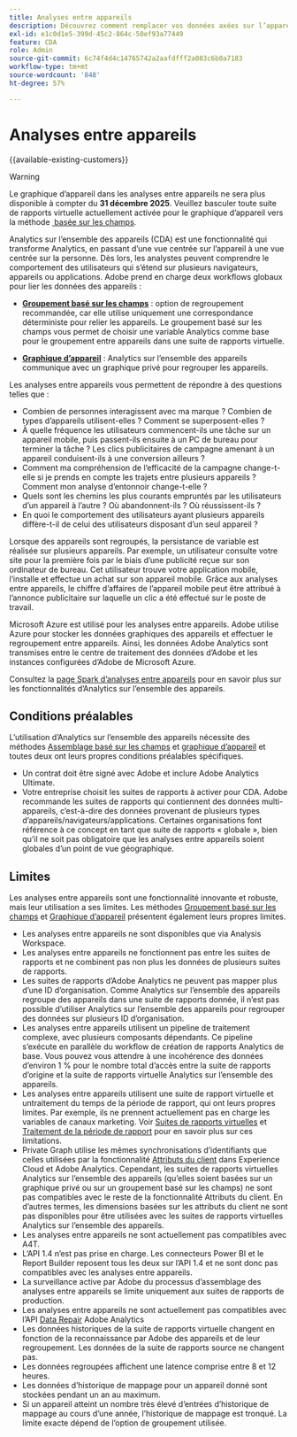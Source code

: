 ```yaml
---
title: Analyses entre appareils
description: Découvrez comment remplacer vos données axées sur l’appareil par des données axées sur la personne en assemblant les données de l’appareil.
exl-id: e1c0d1e5-399d-45c2-864c-50ef93a77449
feature: CDA
role: Admin
source-git-commit: 6c74f4d4c14765742a2aafdfff2a083c6b0a7183
workflow-type: tm+mt
source-wordcount: '848'
ht-degree: 57%

---
```


# Analyses entre appareils

{{available-existing-customers}}

>[!WARNING]
>
>Le graphique d’appareil dans les analyses entre appareils ne sera plus disponible à compter du **31 décembre 2025**. Veuillez basculer toute suite de rapports virtuelle actuellement activée pour le graphique d’appareil vers la méthode [&#x200B; basée sur les champs](/help/components/cda/field-based-stitching.md).
>


Analytics sur l’ensemble des appareils (CDA) est une fonctionnalité qui transforme Analytics, en passant d’une vue centrée sur l’appareil à une vue centrée sur la personne. Dès lors, les analystes peuvent comprendre le comportement des utilisateurs qui s’étend sur plusieurs navigateurs, appareils ou applications. Adobe prend en charge deux workflows globaux pour lier les données des appareils :

* [**Groupement basé sur les champs**](field-based-stitching.md) : option de regroupement recommandée, car elle utilise uniquement une correspondance déterministe pour relier les appareils.
Le groupement basé sur les champs vous permet de choisir une variable Analytics comme base pour le groupement entre appareils dans une suite de rapports virtuelle.

* [**Graphique d’appareil**](device-graph.md) : Analytics sur l’ensemble des appareils communique avec un graphique privé pour regrouper les appareils.

Les analyses entre appareils vous permettent de répondre à des questions telles que :

* Combien de personnes interagissent avec ma marque ? Combien de types d’appareils utilisent-elles ? Comment se superposent-elles ?
* À quelle fréquence les utilisateurs commencent-ils une tâche sur un appareil mobile, puis passent-ils ensuite à un PC de bureau pour terminer la tâche ? Les clics publicitaires de campagne amenant à un appareil conduisent-ils à une conversion ailleurs ?
* Comment ma compréhension de l’efficacité de la campagne change-t-elle si je prends en compte les trajets entre plusieurs appareils ? Comment mon analyse d’entonnoir change-t-elle ?
* Quels sont les chemins les plus courants empruntés par les utilisateurs d’un appareil à l’autre ? Où abandonnent-ils ? Où réussissent-ils ?
* En quoi le comportement des utilisateurs ayant plusieurs appareils diffère-t-il de celui des utilisateurs disposant d’un seul appareil ?

Lorsque des appareils sont regroupés, la persistance de variable est réalisée sur plusieurs appareils. Par exemple, un utilisateur consulte votre site pour la première fois par le biais d’une publicité reçue sur son ordinateur de bureau. Cet utilisateur trouve votre application mobile, l’installe et effectue un achat sur son appareil mobile. Grâce aux analyses entre appareils, le chiffre d’affaires de l’appareil mobile peut être attribué à l’annonce publicitaire sur laquelle un clic a été effectué sur le poste de travail.

Microsoft Azure est utilisé pour les analyses entre appareils. Adobe utilise Azure pour stocker les données graphiques des appareils et effectuer le regroupement entre appareils. Ainsi, les données Adobe Analytics sont transmises entre le centre de traitement des données d’Adobe et les instances configurées d’Adobe de Microsoft Azure.

Consultez la [page Spark d’analyses entre appareils](https://express.adobe.com/page/8ZpjsX6Lp5XTM/) pour en savoir plus sur les fonctionnalités d’Analytics sur l’ensemble des appareils.

## Conditions préalables

L’utilisation d’Analytics sur l’ensemble des appareils nécessite des méthodes [Assemblage basé sur les champs](field-based-stitching.md) et [graphique d’appareil](device-graph.md) et toutes deux ont leurs propres conditions préalables spécifiques.

* Un contrat doit être signé avec Adobe et inclure Adobe Analytics Ultimate.
* Votre entreprise choisit les suites de rapports à activer pour CDA. Adobe recommande les suites de rapports qui contiennent des données multi-appareils, c’est-à-dire des données provenant de plusieurs types d’appareils/navigateurs/applications. Certaines organisations font référence à ce concept en tant que suite de rapports « globale », bien qu’il ne soit pas obligatoire que les analyses entre appareils soient globales d’un point de vue géographique.

## Limites

Les analyses entre appareils sont une fonctionnalité innovante et robuste, mais leur utilisation a ses limites. Les méthodes [Groupement basé sur les champs](field-based-stitching.md) et [Graphique d’appareil](device-graph.md) présentent également leurs propres limites.

* Les analyses entre appareils ne sont disponibles que via Analysis Workspace.
* Les analyses entre appareils ne fonctionnent pas entre les suites de rapports et ne combinent pas non plus les données de plusieurs suites de rapports.
* Les suites de rapports d’Adobe Analytics ne peuvent pas mapper plus d’une ID d’organisation. Comme Analytics sur l’ensemble des appareils regroupe des appareils dans une suite de rapports donnée, il n’est pas possible d’utiliser Analytics sur l’ensemble des appareils pour regrouper des données sur plusieurs ID d’organisation.
* Les analyses entre appareils utilisent un pipeline de traitement complexe, avec plusieurs composants dépendants. Ce pipeline s’exécute en parallèle du workflow de création de rapports Analytics de base. Vous pouvez vous attendre à une incohérence des données d’environ 1 % pour le nombre total d’accès entre la suite de rapports d’origine et la suite de rapports virtuelle Analytics sur l’ensemble des appareils.
* Les analyses entre appareils utilisent une suite de rapport virtuelle et untraitement du temps de la période de rapport, qui ont leurs propres limites. Par exemple, ils ne prennent actuellement pas en charge les variables de canaux marketing. Voir [Suites de rapports virtuelles](/help/components/vrs/vrs-about.md) et [Traitement de la période de rapport](/help/components/vrs/vrs-report-time-processing.md) pour en savoir plus sur ces limitations.
* Private Graph utilise les mêmes synchronisations d’identifiants que celles utilisées par la fonctionnalité [Attributs du client](https://experienceleague.adobe.com/fr/docs/core-services/interface/services/customer-attributes/attributes) dans Experience Cloud et Adobe Analytics. Cependant, les suites de rapports virtuelles Analytics sur l’ensemble des appareils (qu’elles soient basées sur un graphique privé ou sur un groupement basé sur les champs) ne sont pas compatibles avec le reste de la fonctionnalité Attributs du client. En d’autres termes, les dimensions basées sur les attributs du client ne sont pas disponibles pour être utilisées avec les suites de rapports virtuelles Analytics sur l’ensemble des appareils.
* Les analyses entre appareils ne sont actuellement pas compatibles avec A4T.
* L’API 1.4 n’est pas prise en charge. Les connecteurs Power BI et le Report Builder reposent tous les deux sur l’API 1.4 et ne sont donc pas compatibles avec les analyses entre appareils.
* La surveillance active par Adobe du processus d’assemblage des analyses entre appareils se limite uniquement aux suites de rapports de production.
* Les analyses entre appareils ne sont actuellement pas compatibles avec l’API [Data Repair](https://developer.adobe.com/analytics-apis/docs/2.0/?lang=fr) Adobe Analytics
* Les données historiques de la suite de rapports virtuelle changent en fonction de la reconnaissance par Adobe des appareils et de leur regroupement. Les données de la suite de rapports source ne changent pas.
* Les données regroupées affichent une latence comprise entre 8 et 12 heures.
* Les données d’historique de mappage pour un appareil donné sont stockées pendant un an au maximum.
* Si un appareil atteint un nombre très élevé d’entrées d’historique de mappage au cours d’une année, l’historique de mappage est tronqué. La limite exacte dépend de l’option de groupement utilisée.
